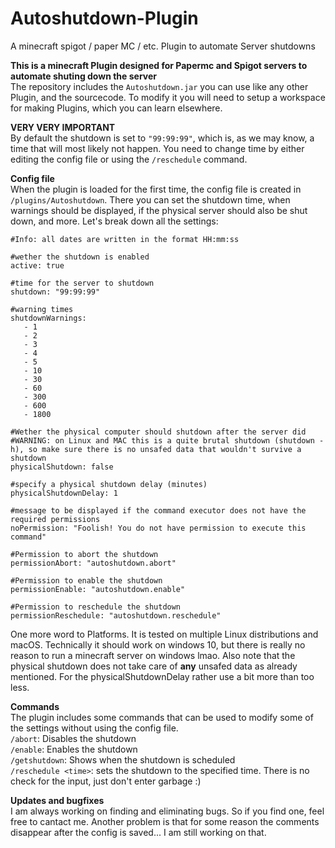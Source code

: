 # Autoshutdown-Plugin
A minecraft spigot / paper MC / etc. Plugin to automate Server shutdowns


**This is a minecraft Plugin designed for Papermc and Spigot servers to automate shuting down the server**  
The repository includes the `Autoshutdown.jar` you can use like any other Plugin, and the sourcecode. To modify it you will need to setup a workspace for making Plugins, which you can learn elsewhere.  

**VERY VERY IMPORTANT**  
By default the shutdown is set to `"99:99:99"`, which is, as we may know, a time that will most likely not happen. You need to change time by either editing the config file or using the `/reschedule` command.  

**Config file**  
When the plugin is loaded for the first time, the config file is created in `/plugins/Autoshutdown`. There you can set the shutdown time, when warnings should be displayed, if the physical server should also be shut down, and more. Let's break down all the settings:  
```
#Info: all dates are written in the format HH:mm:ss

#wether the shutdown is enabled
active: true

#time for the server to shutdown
shutdown: "99:99:99"

#warning times
shutdownWarnings:
   - 1
   - 2
   - 3
   - 4
   - 5
   - 10
   - 30
   - 60
   - 300
   - 600
   - 1800

#Wether the physical computer should shutdown after the server did
#WARNING: on Linux and MAC this is a quite brutal shutdown (shutdown -h), so make sure there is no unsafed data that wouldn't survive a shutdown
physicalShutdown: false

#specify a physical shutdown delay (minutes)
physicalShutdownDelay: 1

#message to be displayed if the command executor does not have the required permissions
noPermission: "Foolish! You do not have permission to execute this command"

#Permission to abort the shutdown
permissionAbort: "autoshutdown.abort"

#Permission to enable the shutdown
permissionEnable: "autoshutdown.enable"

#Permission to reschedule the shutdown
permissionReschedule: "autoshutdown.reschedule"
```
One more word to Platforms. It is tested on multiple Linux distributions and macOS. Technically it should work on windows 10, but there is really no reason to run a minecraft server on windows lmao. Also note that the physical shutdown does not take care of **any** unsafed data as already mentioned. For the physicalShutdownDelay rather use a bit more than too less.  

**Commands**  
The plugin includes some commands that can be used to modify some of the settings without using the config file.  
`/abort`: Disables the shutdown  
`/enable`: Enables the shutdown  
`/getshutdown`: Shows when the shutdown is scheduled  
`/reschedule <time>`: sets the shutdown to the specified time. There is no check for the input, just don't enter garbage :)  

**Updates and bugfixes**  
I am always working on finding and eliminating bugs. So if you find one, feel free to cantact me. Another problem is that for some reason the comments disappear after the config is saved... I am still working on that.  
